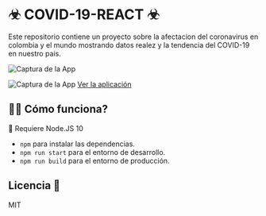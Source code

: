 # ☣ COVID-19-REACT ☣

Este repositorio contiene un proyecto sobre la afectacion del coronavirus en colombia y el mundo mostrando datos realez y la tendencia del COVID-19 en nuestro pais.

![Captura de la App](./readme-static/.png)

![Captura de la App](./readme-static/.png)
[Ver la aplicación](https://react-birdgram.jorgevelasquez006.now.sh/)

## 👨‍💻 Cómo funciona?

🚀
Requiere Node.JS 10

- `npm` para instalar las dependencias.
- `npm run start` para el entorno de desarrollo.
- `npm run build` para el entorno de producción.

## Licencia 📒

MIT
